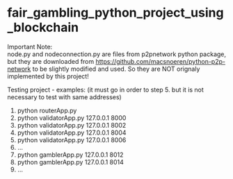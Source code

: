 # fair_gambling_python_project_using_blockchain
Important Note:    
node.py and nodeconnection.py are files from p2pnetwork python package, but they are downloaded from https://github.com/macsnoeren/python-p2p-network to be slightly modified and used. So they are NOT orignaly implemented by this project!

Testing project - examples: (it must go in order to step 5. but it is not necessary to test with same addresses)
1. python routerApp.py
2. python validatorApp.py 127.0.0.1 8000
3. python validatorApp.py 127.0.0.1 8002
4. python validatorApp.py 127.0.0.1 8004
5. python validatorApp.py 127.0.0.1 8006
6. ...
7. python gamblerApp.py 127.0.0.1 8012
8. python gamblerApp.py 127.0.0.1 8014
9. ...
